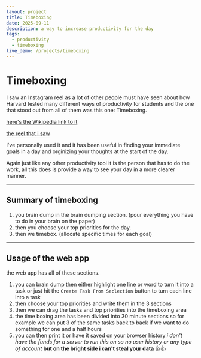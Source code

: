 ```yaml
---
layout: project
title: Timeboxing
date: 2025-09-11
description: a way to increase productivity for the day
tags:
  - productivity
  - timeboxing
live_demo: /projects/timeboxing
---
```

# Timeboxing
I saw an Instagram reel as a lot of other people must have seen about how Harvard tested many different ways of productivity for students and the one that stood out from all of them was this one: Timeboxing.


[here's the Wikipedia link to it](https://en.wikipedia.org/wiki/Timeboxing)


[the reel that i saw](https://www.youtube.com/watch?v=GBXpSr1TXgk)

I've personally used it and it has been useful in finding your immediate goals in a day and orginizing your thoughts at the start of the day.

Again just like any other productivity tool it is the person that has to do the work, all this does is provide a way to see your day in a more clearer manner.

---
## Summary of timeboxing
1. you brain dump in the brain dumping section. (pour everything you have to do in your brain on the paper)
2. then you choose your top priorities for the day.
3. then we timebox. (allocate specific times for each goal)

---
## Usage of the web app
the web app has all of these sections.
1. you can brain dump then either highlight one line or word to turn it into a task or just hit the `Create Task From Seclection` button to turn each line into a task
2. then choose your top priorities and write them in the 3 sections
3. then we can drag the tasks and top priorities into the timeboxing area 
4. the time boxing area has been divided into 30 minute sections so for example we can put 3 of the same tasks back to back if we want to do something for one and a half hours
5. you can then print it or have it saved on your browser history
*i don't have the funds for a server to run this on so no user history or any type of account*
**but on the bright side i can't steal your data** 👍👍
